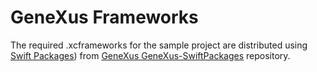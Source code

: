 # GeneXus Frameworks

The required .xcframeworks for the sample project are distributed using [Swift Packages](https://developer.apple.com/documentation/swift_packages)) from [GeneXus GeneXus-SwiftPackages](https://github.com/GeneXus-SwiftPackages) repository.
